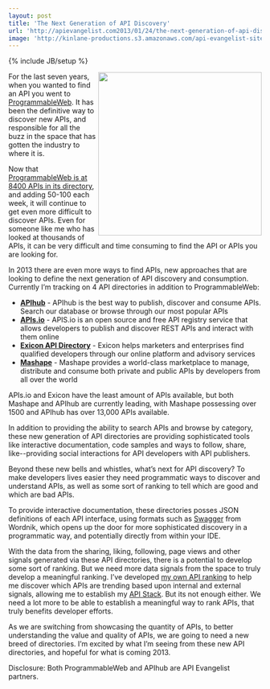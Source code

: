 ```yaml
---
layout: post
title: 'The Next Generation of API Discovery'
url: 'http://apievangelist.com2013/01/24/the-next-generation-of-api-discovery/'
image: 'http://kinlane-productions.s3.amazonaws.com/api-evangelist-site/blog/Tag-Cloud-API-Discovery.png'
---
```

{% include JB/setup %}
<p>
     <img src=https://s3.amazonaws.com/kinlane-productions/Tag-Cloud-API-Discovery.png  width=325 align=right />
</p>
<p>
     For the last seven years, when you wanted to find an API you went to <a href=http://programmableweb.com>ProgrammableWeb</a>. It has been the definitive way to discover new APIs, and responsible for all the buzz in the space that has gotten the industry to where it is.
</p>
<p>
     Now that <a href=http://www.programmableweb.com/apis/directory>ProgrammableWeb is at 8400 APIs in its directory</a>, and adding 50-100 each week, it will continue to get even more difficult to discover APIs. Even for someone like me who has looked at thousands of APIs, it can be very difficult and time consuming to find the API or APIs you are looking for.
</p>
<p>
     In 2013 there are even more ways to find APIs, new approaches that are looking to define the next generation of API discovery and consumption. Currently I’m tracking on 4 API directories in addition to ProgrammableWeb:
</p>
<ul class=mainlist>
     <li>
          <strong><a title=APihub href=http://www.apihub.com/>APIhub</a></strong> - APIhub is the best way to publish, discover and consume APIs. Search our database or browse through our most popular APIs
     </li>
     <li>
          <strong><a title=APIs.io href=http://apis.io/>APIs.io</a></strong> - APIS.io is an open source and free API registry service that allows developers to publish and discover REST APIs and interact with them online
     </li>
     <li>
          <strong><a href=http://www.exiconglobal.com/api-dir/>Exicon API Directory</a></strong> - Exicon helps marketers and enterprises find qualified developers through our online platform and advisory services
     </li>
     <li>
          <strong><a title=Mashape href=https://www.mashape.com/>Mashape</a></strong> - Mashape provides a world-class marketplace to manage, distribute and consume both private and public APIs by developers from all over the world
     </li>
</ul>
<p>
     APIs.io and Exicon have the least amount of APIs available, but both Mashape and APIhub are currently leading, with Mashape possessing over 1500 and APIhub has over 13,000 APIs available.
</p>
<p>
     In addition to providing the ability to search APIs and browse by category, these new generation of API directories are providing sophisticated tools like interactive documentation, code samples and ways to follow, share, like--providing social interactions for API developers with API publishers.
</p>
<p>
     Beyond these new bells and whistles, what’s next for API discovery? To make developers lives easier they need programmatic ways to discover and understand APIs, as well as some sort of ranking to tell which are good and which are bad APIs.
</p>
<p>
     To provide interactive documentation, these directories posses JSON definitions of each API interface, using formats such as <a title=Swagger href=http://apievangelist.com/2011/11/09/can-swagger-deliver-a-restful-api-discovery-service/>Swagger</a> from Wordnik, which opens up the door for more sophisticated discovery in a programmatic way, and potentially directly from within your IDE.
</p>
<p>
     With the data from the sharing, liking, following, page views and other signals generated via these API directories, there is a potential to develop some sort of ranking. But we need more data signals from the space to truly develop a meaningful ranking. I’ve developed <a title=API Ranking href=http://theapistack.com/ranking.html>my own API ranking</a> to help me discover which APIs are trending based upon internal and external signals, allowing me to establish my <a href=http://apistack.com>API Stack</a>. But its not enough either. We need a lot more to be able to establish a meaningful way to rank APIs, that truly benefits developer efforts.
</p>
<p>
     As we are switching from showcasing the quantity of APIs, to better understanding the value and quality of APIs, we are going to need a new breed of directories. I’m excited by what I’m seeing from these new API directories, and hopeful for what is coming 2013.
</p>
<p>
     Disclosure: Both ProgrammableWeb and APIhub are API Evangelist partners.
</p>
